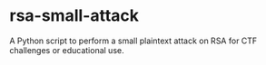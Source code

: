 # rsa-small-attack
A Python script to perform a small plaintext attack on RSA for CTF challenges or educational use.
